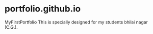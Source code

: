# portfolio.github.io
MyFirstPortfolio
This is specially designed for my students bhilai nagar (C.G.).
